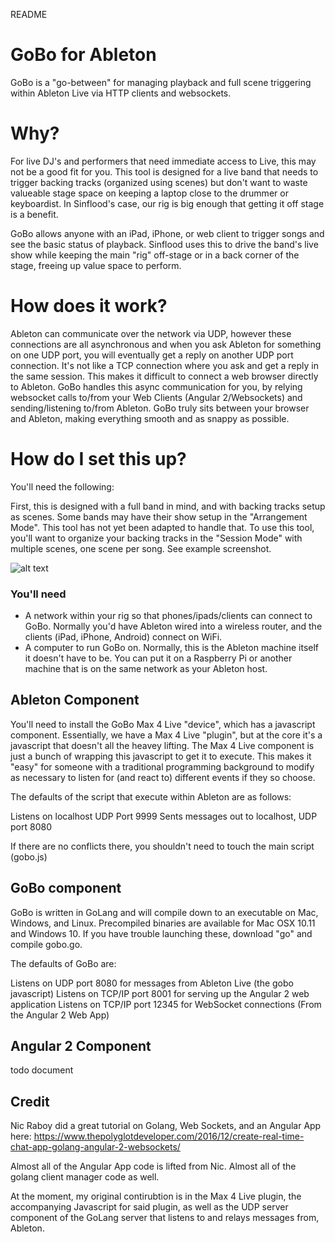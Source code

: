 README

#   GoBo for Ableton
GoBo is a "go-between" for managing playback and full scene triggering within Ableton Live via HTTP clients and websockets.

#   Why?
For live DJ's and performers that need immediate access to Live, this may not be a good fit for you.  This tool is designed for a live band that needs to trigger backing tracks (organized using scenes) but don't want to waste valueable stage space on keeping a laptop close to the drummer or keyboardist.  In Sinflood's case, our rig is big enough that getting it off stage is a benefit.

GoBo allows anyone with an iPad, iPhone, or web client to trigger songs and see the basic status of playback.  Sinflood uses this to drive the band's live show while keeping the main "rig" off-stage or in a back corner of the stage, freeing up value space to perform.

#   How does it work?
Ableton can communicate over the network via UDP, however these connections are all asynchronous and when you ask Ableton for something on one UDP port, you will eventually get a reply on another UDP port connection.  It's not like a TCP connection where you ask and get a reply in the same session.  This makes it difficult to connect a web browser directly to Ableton.  GoBo handles this async communication for you, by relying websocket calls to/from your Web Clients (Angular 2/Websockets) and sending/listening to/from Ableton.  GoBo truly sits between your browser and Ableton, making everything smooth and as snappy as possible.

#   How do I set this up?
You'll need the following:

First, this is designed with a full band in mind, and with backing tracks setup as scenes.  Some bands may have their show setup in the "Arrangement Mode".  This tool has not yet been adapted to handle that.  To use this tool, you'll want to organize your backing tracks in the "Session Mode" with multiple scenes, one scene per song.  See example screenshot.

![alt text](http://http://epk.sinflood.com/images/dev/gobo-example1.png)

### You'll need
* A network within your rig so that phones/ipads/clients can connect to GoBo.  Normally you'd have Ableton wired into a wireless router, and the clients (iPad, iPhone, Android) connect on WiFi.
* A computer to run GoBo on.  Normally, this is the Ableton machine itself it doesn't have to be.  You can put it on a Raspberry Pi or another machine that is on the same network as your Ableton host.

##  Ableton Component
You'll need to install the GoBo Max 4 Live "device", which has a javascript component.  Essentially, we have a Max 4 Live "plugin", but at the core it's a javascript that doesn't all the heavey lifting.  The Max 4 Live component is just a bunch of wrapping this javascript to get it to execute.  This makes it "easy" for someone with a traditional programming background to modify as necessary to listen for (and react to) different events if they so choose.

The defaults of the script that execute within Ableton are as follows:

Listens on localhost UDP Port 9999
Sents messages out to localhost, UDP port 8080

If there are no conflicts there, you shouldn't need to touch the main script (gobo.js)

##  GoBo component
GoBo is written in GoLang and will compile down to an executable on Mac, Windows, and Linux.  Precompiled binaries are available for Mac OSX 10.11 and Windows 10.  If you have trouble launching these, download "go" and compile gobo.go.

The defaults of GoBo are:

Listens on UDP port 8080 for messages from Ableton Live (the gobo javascript)
Listens on TCP/IP port 8001 for serving up the Angular 2 web application
Listens on TCP/IP port 12345 for WebSocket connections (From the Angular 2 Web App)

##  Angular 2 Component
todo document

##  Credit
Nic Raboy did a great tutorial on Golang, Web Sockets, and an Angular App here:
https://www.thepolyglotdeveloper.com/2016/12/create-real-time-chat-app-golang-angular-2-websockets/

Almost all of the Angular App code is lifted from Nic.  Almost all of the golang client manager code as well.

At the moment, my original contirubtion is in the Max 4 Live plugin, the accompanying Javascript for said plugin, as well as the UDP server component of the GoLang server that listens to and relays messages from, Ableton.





